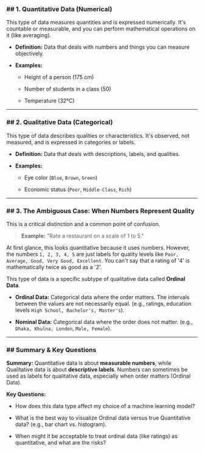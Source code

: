 

### ## 1. Quantitative Data (Numerical)

This type of data measures quantities and is expressed numerically. It's countable or measurable, and you can perform mathematical operations on it (like averaging).

- **Definition:** Data that deals with numbers and things you can measure objectively.
    
- **Examples:**
    
    - Height of a person (175 cm)
        
    - Number of students in a class (50)
        
    - Temperature (32°C)
        

---

### ## 2. Qualitative Data (Categorical)

This type of data describes qualities or characteristics. It's observed, not measured, and is expressed in categories or labels.

- **Definition:** Data that deals with descriptions, labels, and qualities.
    
- **Examples:**
    
    - Eye color (`Blue`, `Brown`, `Green`)
        
    - Economic status (`Poor`, `Middle-Class`, `Rich`)
        

---

### ## 3. The Ambiguous Case: When Numbers Represent Quality

This is a critical distinction and a common point of confusion.

> **Example:** "Rate a restaurant on a scale of 1 to 5."

At first glance, this looks quantitative because it uses numbers. However, the numbers `1, 2, 3, 4, 5` are just labels for quality levels like `Poor, Average, Good, Very Good, Excellent`. You can't say that a rating of '4' is mathematically twice as good as a '2'.

This type of data is a specific subtype of qualitative data called **Ordinal Data**.

- **Ordinal Data:** Categorical data where the order matters. The intervals between the values are not necessarily equal. (e.g., ratings, education levels `High School, Bachelor's, Master's`).
    
- **Nominal Data:** Categorical data where the order does not matter. (e.g., `Dhaka, Khulna, London`, `Male, Female`).
    

---

### ## Summary & Key Questions

**Summary:** Quantitative data is about **measurable numbers**, while Qualitative data is about **descriptive labels**. Numbers can sometimes be used as labels for qualitative data, especially when order matters (Ordinal Data).

**Key Questions:**

- How does this data type affect my choice of a machine learning model?
    
- What is the best way to visualize Ordinal data versus true Quantitative data? (e.g., bar chart vs. histogram).
    
- When might it be acceptable to treat ordinal data (like ratings) as quantitative, and what are the risks?

